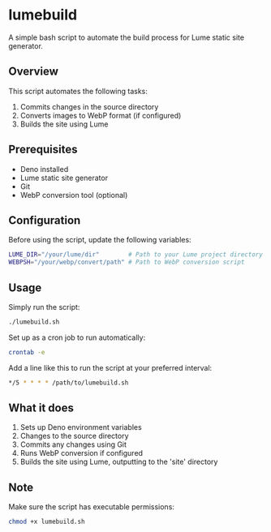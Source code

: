 # lumebuild

A simple bash script to automate the build process for Lume static site generator.

## Overview

This script automates the following tasks:
1. Commits changes in the source directory
2. Converts images to WebP format (if configured)
3. Builds the site using Lume

## Prerequisites

- Deno installed
- Lume static site generator
- Git
- WebP conversion tool (optional)

## Configuration

Before using the script, update the following variables:
```bash
LUME_DIR="/your/lume/dir"        # Path to your Lume project directory
WEBPSH="/your/webp/convert/path" # Path to WebP conversion script
```

## Usage

Simply run the script:
```bash
./lumebuild.sh
```
Set up as a cron job to run automatically:
```bash
crontab -e
```
Add a line like this to run the script at your preferred interval:
```bash
*/5 * * * * /path/to/lumebuild.sh
```

## What it does

1. Sets up Deno environment variables
2. Changes to the source directory
3. Commits any changes using Git
4. Runs WebP conversion if configured
5. Builds the site using Lume, outputting to the 'site' directory

## Note

Make sure the script has executable permissions:
```bash
chmod +x lumebuild.sh
```

